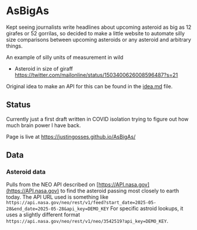 # AsBigAs

Kept seeing journalists write headlines about
upcoming asteroid as big as 12 girafes or 52 gorrilas,
so decided to make a little website to automate silly
size comparisons between upcoming asteroids or any asteroid
and arbitrary things.

An example of silly units of measurement in wild
- Asteroid in size of giraff https://twitter.com/mailonline/status/1503400626008596487?s=21

Original idea to make an API for this can be found
in the [idea.md](./idea.md) file.

## Status

Currently just a first draft written in COVID isolation
trying to figure out how much brain power I have back.

Page is live at https://justingosses.github.io/AsBigAs/

## Data

### Asteroid data

Pulls from the NEO API described on [https://API.nasa.gov](https://API.nasa.gov) to find the asteroid passing most
closely to earth today. The API URL used is something like
`https://api.nasa.gov/neo/rest/v1/feed?start_date=2025-05-28&end_date=2025-05-28&api_key=DEMO_KEY`
For specific astroid lookups, it uses a slightly different
format `https://api.nasa.gov/neo/rest/v1/neo/3542519?api_key=DEMO_KEY`.
